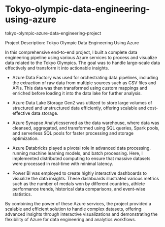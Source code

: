 # Tokyo-olympic-data-engineering-using-azure
tokyo-olympic-azure-data-engineering-project

Project Description: Tokyo Olympic Data Engineering Using Azure

In this comprehensive end-to-end project, I built a complete data engineering pipeline using various Azure services to process and visualize data related to the Tokyo Olympics. The goal was to handle large-scale data effectively and transform it into actionable insights.

- Azure Data Factory was used for orchestrating data pipelines, including the extraction of raw data from multiple sources such as CSV files and APIs. This data was then transformed using custom mappings and enriched before loading it into the data lake for further analysis.

- Azure Data Lake Storage Gen2 was utilized to store large volumes of structured and unstructured data efficiently, offering scalable and cost-effective data storage.

- Azure Synapse Analyticsserved as the data warehouse, where data was cleansed, aggregated, and transformed using SQL queries, Spark pools, and serverless SQL pools for faster processing and storage optimization. 

- Azure Databricks played a pivotal role in advanced data processing, running machine learning models, and batch processing. Here, I implemented distributed computing to ensure that massive datasets were processed in real-time with minimal latency. 

- Power BI was employed to create highly interactive dashboards to visualize the data insights. These dashboards illustrated various metrics such as the number of medals won by different countries, athlete performance trends, historical data comparisons, and event-wise statistics.

By combining the power of these Azure services, the project provided a scalable and efficient solution to handle complex datasets, offering advanced insights through interactive visualizations and demonstrating the flexibility of Azure for data engineering and analytics workflows.
